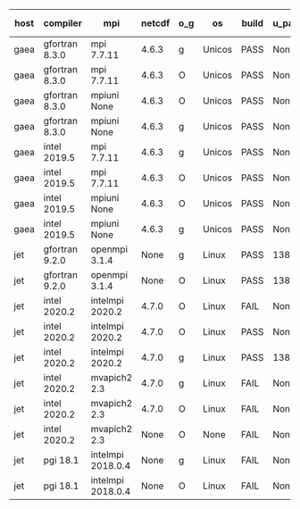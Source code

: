

| host     | compiler                              | mpi                      | netcdf        | o_g        | os       | build       | u_pass          | u_fail          | s_pass            | s_fail            | e_pass             | e_fail             | nuopc_pass       | nuopc_fail       | artifacts link          |
|----------|---------------------------------------|--------------------------|---------------|------------|----------|-------------|-----------------|-----------------|-------------------|-------------------|--------------------|--------------------|------------------|------------------|-------------------------|
| gaea | gfortran 8.3.0 | mpi 7.7.11  | 4.6.3  | g | Unicos | PASS | None | None | None | None | None | None | None | None | <a href="https://github.com/esmf-org/esmf-test-artifacts/tree/f92862486b5625cf2e8c6169d1762aaea9addd60/develop/gfortran/8.3.0/g/mpi/7.7.11" target="_blank">f928624</a> | 
| gaea | gfortran 8.3.0 | mpi 7.7.11  | 4.6.3  | O | Unicos | PASS | None | None | None | None | None | None | None | None | <a href="https://github.com/esmf-org/esmf-test-artifacts/tree/9793227d78a681f2f95517129a8298dfc908b306/develop/gfortran/8.3.0/O/mpi/7.7.11" target="_blank">9793227</a> | 
| gaea | gfortran 8.3.0 | mpiuni None  | 4.6.3  | O | Unicos | PASS | None | None | None | None | None | None | None | None | <a href="https://github.com/esmf-org/esmf-test-artifacts/tree/2d4013760dc1bebc738bcd96bac80c030a9cef9d/develop/gfortran/8.3.0/O/mpiuni/None" target="_blank">2d40137</a> | 
| gaea | gfortran 8.3.0 | mpiuni None  | 4.6.3  | g | Unicos | PASS | None | None | None | None | None | None | None | None | <a href="https://github.com/esmf-org/esmf-test-artifacts/tree/d877e70bf668be5f69d5a97d5b04ec954b7f00e4/develop/gfortran/8.3.0/g/mpiuni/None" target="_blank">d877e70</a> | 
| gaea | intel 2019.5 | mpi 7.7.11  | 4.6.3  | g | Unicos | PASS | None | None | None | None | None | None | None | None | <a href="https://github.com/esmf-org/esmf-test-artifacts/tree/11e93be7f69b0955d402ccd3a2e351215180292a/develop/intel/2019.5/g/mpi/7.7.11" target="_blank">11e93be</a> | 
| gaea | intel 2019.5 | mpi 7.7.11  | 4.6.3  | O | Unicos | PASS | None | None | None | None | None | None | None | None | <a href="https://github.com/esmf-org/esmf-test-artifacts/tree/de5a1762d0268783c3c5fd9f11c4dc6dbee3d958/develop/intel/2019.5/O/mpi/7.7.11" target="_blank">de5a176</a> | 
| gaea | intel 2019.5 | mpiuni None  | 4.6.3  | O | Unicos | PASS | None | None | None | None | None | None | None | None | <a href="https://github.com/esmf-org/esmf-test-artifacts/tree/0e5002af722b4bb53ae2676a0156d18073f09083/develop/intel/2019.5/O/mpiuni/None" target="_blank">0e5002a</a> | 
| gaea | intel 2019.5 | mpiuni None  | 4.6.3  | g | Unicos | PASS | None | None | None | None | None | None | None | None | <a href="https://github.com/esmf-org/esmf-test-artifacts/tree/6181271b858ecaacc2d30c7d5012689a6a9fee76/develop/intel/2019.5/g/mpiuni/None" target="_blank">6181271</a> | 
| jet | gfortran 9.2.0 | openmpi 3.1.4  | None  | g | Linux | PASS | 13879 | 0 | 49 | 0 | 80 | 0 | 52 | 0 | <a href="https://github.com/esmf-org/esmf-test-artifacts/tree/0514c67dc3d81360058c3113fef41dc188723f49/develop/gfortran/9.2.0/g/openmpi/3.1.4" target="_blank">0514c67</a> | 
| jet | gfortran 9.2.0 | openmpi 3.1.4  | None  | O | Linux | PASS | 13879 | 0 | 49 | 0 | 80 | 0 | 52 | 0 | <a href="https://github.com/esmf-org/esmf-test-artifacts/tree/bac61fa777aa5ca84286e85191f83ab8c112d8e0/develop/gfortran/9.2.0/O/openmpi/3.1.4" target="_blank">bac61fa</a> | 
| jet | intel 2020.2 | intelmpi 2020.2  | 4.7.0  | O | Linux | FAIL | None | None | None | None | None | None | None | None | <a href="https://github.com/esmf-org/esmf-test-artifacts/tree/d92b5038a2ce262e5d43e1ab5e9eb79ca5741c23/develop/intel/2020.2/O/intelmpi/2020.2" target="_blank">d92b503</a> | 
| jet | intel 2020.2 | intelmpi 2020.2  | 4.7.0  | O | Linux | PASS | None | None | None | None | None | None | None | None | <a href="https://github.com/esmf-org/esmf-test-artifacts/tree/d92b5038a2ce262e5d43e1ab5e9eb79ca5741c23/develop/intel/2020.2/O/intelmpi/2020.2" target="_blank">d92b503</a> | 
| jet | intel 2020.2 | intelmpi 2020.2  | 4.7.0  | g | Linux | PASS | 13879 | 0 | 49 | 0 | 80 | 0 | 52 | 0 | <a href="https://github.com/esmf-org/esmf-test-artifacts/tree/37c179f79e7c8409bb6c935c4f697235cf68102e/develop/intel/2020.2/g/intelmpi/2020.2" target="_blank">37c179f</a> | 
| jet | intel 2020.2 | mvapich2 2.3  | 4.7.0  | g | Linux | FAIL | None | None | None | None | None | None | None | None | <a href="https://github.com/esmf-org/esmf-test-artifacts/tree/9ccace662685c566dea88b84a42e751cd82fc51d/develop/intel/2020.2/g/mvapich2/2.3" target="_blank">9ccace6</a> | 
| jet | intel 2020.2 | mvapich2 2.3  | 4.7.0  | O | Linux | FAIL | None | None | None | None | None | None | None | None | <a href="https://github.com/esmf-org/esmf-test-artifacts/tree/d1f0120ae097e3a3a35a3700d61e0252bc25f2d1/develop/intel/2020.2/O/mvapich2/2.3" target="_blank">d1f0120</a> | 
| jet | intel 2020.2 | mvapich2 2.3  | None  | O | None | FAIL | None | None | None | None | None | None | None | None | <a href="https://github.com/esmf-org/esmf-test-artifacts/tree/5fae7bcf00b4a2d9f9f5b5ef99fad11d2fa63709/develop/intel/2020.2/O/mvapich2/2.3" target="_blank">5fae7bc</a> | 
| jet | pgi 18.1 | intelmpi 2018.0.4  | None  | g | Linux | FAIL | None | None | None | None | None | None | None | None | <a href="https://github.com/esmf-org/esmf-test-artifacts/tree/fd6d5764fb338b12cc4454dd60c166f885c0526c/develop/pgi/18.1/g/intelmpi/2018.0.4" target="_blank">fd6d576</a> | 
| jet | pgi 18.1 | intelmpi 2018.0.4  | None  | O | Linux | FAIL | None | None | None | None | None | None | None | None | <a href="https://github.com/esmf-org/esmf-test-artifacts/tree/660b03bb568b7e03365ed559926c8c3428f0e7cb/develop/pgi/18.1/O/intelmpi/2018.0.4" target="_blank">660b03b</a> | 
